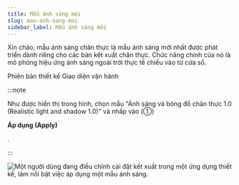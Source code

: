 ```yaml
---
title: Mẫu ánh sáng mới
slug: mau-anh-sang-moi
sidebar_label: Mẫu ánh sáng mới
---
```


Xin chào, mẫu ánh sáng chân thực là mẫu ánh sáng mới nhất được phát triển dành riêng cho các bản kết xuất chân thực. Chức năng chính của nó là mô phỏng hiệu ứng ánh sáng ngoài trời thực tế chiếu vào từ cửa sổ.

Phiên bản thiết kế Giao diện vận hành

:::note

Như được hiển thị trong hình, chọn mẫu "Ánh sáng và bóng đổ chân thực 1.0 (Realistic light and shadow 1.0)" và nhấp vào (①) 

**Áp dụng (Apply)**

.

:::

![Một người dùng đang điều chỉnh cài đặt kết xuất trong một ứng dụng thiết kế, làm nổi bật việc áp dụng một mẫu ánh sáng.](https://storage.googleapis.com/jegavn_kb/images/efad80c3-b307-46b5-928d-4e547749addb.png)